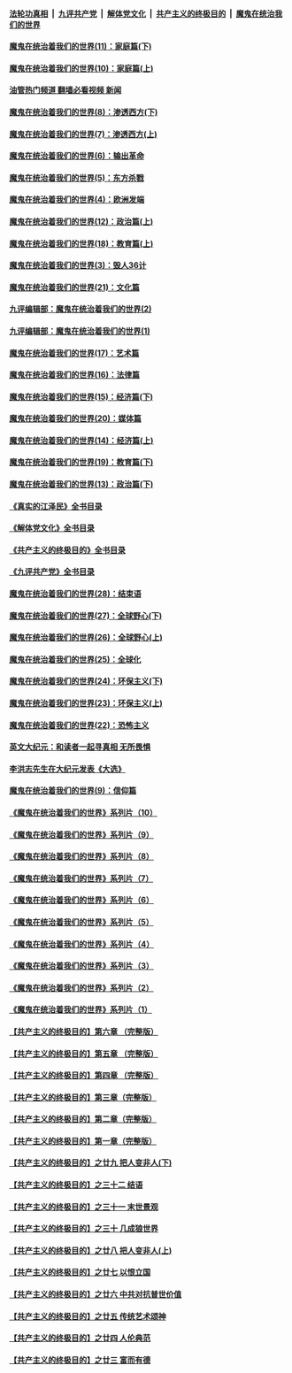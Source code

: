 ####  [法轮功真相](../../../../basic/blob/master/README.md?t=12112131) &nbsp;|&nbsp; [九评共产党](../../../../9ping.md/blob/master/README.md?t=12112131) &nbsp;|&nbsp; [解体党文化](../../../../jtdwh.md/blob/master/README.md?t=12112131)  &nbsp;|&nbsp; [共产主义的终极目的](../../../../gczydzjmd.md/blob/master/README.md?t=12112131) &nbsp;|&nbsp; [魔鬼在统治我们的世界](../../../../mgztzwmdsj.md/blob/master/README.md?t=12112131) 

#### [魔鬼在统治着我们的世界(11)：家庭篇(下)](../pages/nsc422/n10440961.md?t=12112131) 

#### [魔鬼在统治着我们的世界(10)：家庭篇(上)](../pages/nsc422/n10435448.md?t=12112131) 

#### [油管热门频道 翻墙必看视频 新闻](http://129.146.143.75:81/youtube.html?12112131)

#### [魔鬼在统治着我们的世界(8)：渗透西方(下)](../pages/nsc422/n10429603.md?t=12112131) 

#### [魔鬼在统治着我们的世界(7)：渗透西方(上)](../pages/nsc422/n10426013.md?t=12112131) 

#### [魔鬼在统治着我们的世界(6)：输出革命](../pages/nsc422/n10421536.md?t=12112131) 

#### [魔鬼在统治着我们的世界(5)：东方杀戮](../pages/nsc422/n10417707.md?t=12112131) 

#### [魔鬼在统治着我们的世界(4)：欧洲发端](../pages/nsc422/n10414890.md?t=12112131) 

#### [魔鬼在统治着我们的世界(12)：政治篇(上)](../pages/nsc422/n10444576.md?t=12112131) 

#### [魔鬼在统治着我们的世界(18)：教育篇(上)](../pages/nsc422/n10526970.md?t=12112131) 

#### [魔鬼在统治着我们的世界(3)：毁人36计](../pages/nsc422/n10411583.md?t=12112131) 

#### [魔鬼在统治着我们的世界(21)：文化篇](../pages/nsc422/n10597706.md?t=12112131) 

#### [九评编辑部：魔鬼在统治着我们的世界(2)](../pages/nsc422/n10410036.md?t=12112131) 

#### [九评编辑部：魔鬼在统治着我们的世界(1)](../pages/nsc422/n10406825.md?t=12112131) 

#### [魔鬼在统治着我们的世界(17)：艺术篇](../pages/nsc422/n10499093.md?t=12112131) 

#### [魔鬼在统治着我们的世界(16)：法律篇](../pages/nsc422/n10485969.md?t=12112131) 

#### [魔鬼在统治着我们的世界(15)：经济篇(下)](../pages/nsc422/n10469975.md?t=12112131) 

#### [魔鬼在统治着我们的世界(20)：媒体篇](../pages/nsc422/n10586579.md?t=12112131) 

#### [魔鬼在统治着我们的世界(14)：经济篇(上)](../pages/nsc422/n10457370.md?t=12112131) 

#### [魔鬼在统治着我们的世界(19)：教育篇(下)](../pages/nsc422/n10564808.md?t=12112131) 

#### [魔鬼在统治着我们的世界(13)：政治篇(下)](../pages/nsc422/n10448270.md?t=12112131) 

#### [《真实的江泽民》全书目录](../pages/nsc422/n13721399.md?t=12112131) 

#### [《解体党文化》全书目录](../pages/nsc422/n13721157.md?t=12112131) 

#### [《共产主义的终极目的》全书目录](../pages/nsc422/n13721048.md?t=12112131) 

#### [《九评共产党》全书目录](../pages/nsc422/n13708085.md?t=12112131) 

#### [魔鬼在统治着我们的世界(28)：结束语](../pages/nsc422/n10936246.md?t=12112131) 

#### [魔鬼在统治着我们的世界(27)：全球野心(下)](../pages/nsc422/n10928319.md?t=12112131) 

#### [魔鬼在统治着我们的世界(26)：全球野心(上)](../pages/nsc422/n10900318.md?t=12112131) 

#### [魔鬼在统治着我们的世界(25)：全球化](../pages/nsc422/n10788205.md?t=12112131) 

#### [魔鬼在统治着我们的世界(24)：环保主义(下)](../pages/nsc422/n10695307.md?t=12112131) 

#### [魔鬼在统治着我们的世界(23)：环保主义(上)](../pages/nsc422/n10688613.md?t=12112131) 

#### [魔鬼在统治着我们的世界(22)：恐怖主义](../pages/nsc422/n10614727.md?t=12112131) 

#### [英文大纪元：和读者一起寻真相 无所畏惧](../pages/nsc422/n12542027.md?t=12112131) 

#### [李洪志先生在大纪元发表《大选》](../pages/nsc422/n12534746.md?t=12112131) 

#### [魔鬼在统治着我们的世界(9)：信仰篇](../pages/nsc422/n10432159.md?t=12112131) 

#### [《魔鬼在统治着我们的世界》系列片（10）](../pages/nsc422/n12292670.md?t=12112131) 

#### [《魔鬼在统治着我们的世界》系列片（9）](../pages/nsc422/n12290859.md?t=12112131) 

#### [《魔鬼在统治着我们的世界》系列片（8）](../pages/nsc422/n12287445.md?t=12112131) 

#### [《魔鬼在统治着我们的世界》系列片（7）](../pages/nsc422/n12283425.md?t=12112131) 

#### [《魔鬼在统治着我们的世界》系列片（6）](../pages/nsc422/n12282314.md?t=12112131) 

#### [《魔鬼在统治着我们的世界》系列片（5）](../pages/nsc422/n12281419.md?t=12112131) 

#### [《魔鬼在统治着我们的世界》系列片（4）](../pages/nsc422/n12274024.md?t=12112131) 

#### [《魔鬼在统治着我们的世界》系列片（3）](../pages/nsc422/n12271322.md?t=12112131) 

#### [《魔鬼在统治着我们的世界》系列片（2）](../pages/nsc422/n12269049.md?t=12112131) 

#### [《魔鬼在统治着我们的世界》系列片（1）](../pages/nsc422/n12267575.md?t=12112131) 

#### [【共产主义的终极目的】第六章 （完整版）](../pages/nsc422/n11428913.md?t=12112131) 

#### [【共产主义的终极目的】第五章 （完整版）](../pages/nsc422/n11428912.md?t=12112131) 

#### [【共产主义的终极目的】第四章 （完整版）](../pages/nsc422/n11428907.md?t=12112131) 

#### [【共产主义的终极目的】第三章（完整版）](../pages/nsc422/n11428848.md?t=12112131) 

#### [【共产主义的终极目的】第二章（完整版）](../pages/nsc422/n11428831.md?t=12112131) 

#### [【共产主义的终极目的】第一章（完整版）](../pages/nsc422/n11417651.md?t=12112131) 

#### [【共产主义的终极目的】之廿九 把人变非人(下)](../pages/nsc422/n11344140.md?t=12112131) 

#### [【共产主义的终极目的】之三十二 结语](../pages/nsc422/n11360535.md?t=12112131) 

#### [【共产主义的终极目的】之三十一 末世景观](../pages/nsc422/n11351129.md?t=12112131) 

#### [【共产主义的终极目的】之三十 几成狼世界](../pages/nsc422/n11348280.md?t=12112131) 

#### [【共产主义的终极目的】之廿八 把人变非人(上)](../pages/nsc422/n11340492.md?t=12112131) 

#### [【共产主义的终极目的】之廿七 以恨立国](../pages/nsc422/n11336944.md?t=12112131) 

#### [【共产主义的终极目的】之廿六 中共对抗普世价值](../pages/nsc422/n11324785.md?t=12112131) 

#### [【共产主义的终极目的】之廿五 传统艺术颂神](../pages/nsc422/n11296396.md?t=12112131) 

#### [【共产主义的终极目的】之廿四 人伦典范](../pages/nsc422/n11296397.md?t=12112131) 

#### [【共产主义的终极目的】之廿三 富而有德](../pages/nsc422/n11283598.md?t=12112131) 

<img src='http://gfw-breaker.win/goodnews/indexes/nsc422.md' width='0px' height='0px'/>
